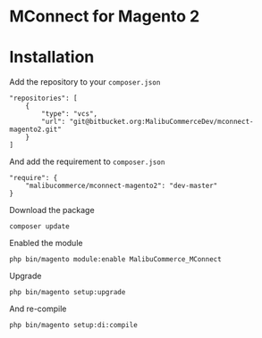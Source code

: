MConnect for Magento 2
===

# Installation

Add the repository to your `composer.json`

```
"repositories": [
    {
        "type": "vcs",
        "url": "git@bitbucket.org:MalibuCommerceDev/mconnect-magento2.git"
    }
]
```

And add the requirement to `composer.json`

```
"require": {
    "malibucommerce/mconnect-magento2": "dev-master"
}
```

Download the package

```
composer update
```

Enabled the module

```
php bin/magento module:enable MalibuCommerce_MConnect
```

Upgrade

```
php bin/magento setup:upgrade
```

And re-compile

```
php bin/magento setup:di:compile
```